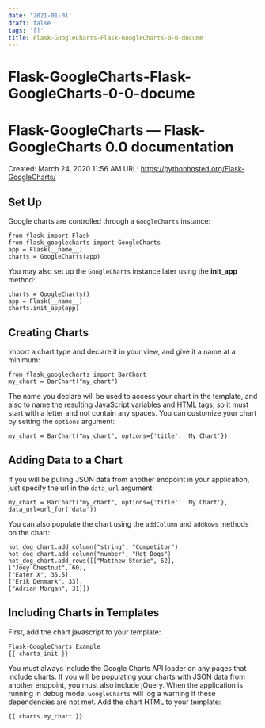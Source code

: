 ```yaml
---
date: '2021-01-01'
draft: false
tags: '[]'
title: Flask-GoogleCharts-Flask-GoogleCharts-0-0-docume
---
```


# Flask-GoogleCharts-Flask-GoogleCharts-0-0-docume

# Flask-GoogleCharts — Flask-GoogleCharts 0.0 documentation
Created: March 24, 2020 11:56 AM
URL: https://pythonhosted.org/Flask-GoogleCharts/
## Set Up
Google charts are controlled through a `GoogleCharts` instance:
```
from flask import Flask
from flask_googlecharts import GoogleCharts
app = Flask(__name__)
charts = GoogleCharts(app)
```
You may also set up the `GoogleCharts` instance later using the **init_app** method:
```
charts = GoogleCharts()
app = Flask(__name__)
charts.init_app(app)
```
## Creating Charts
Import a chart type and declare it in your view, and give it a name at a minimum:
```
from flask_googlecharts import BarChart
my_chart = BarChart("my_chart")
```
The name you declare will be used to access your chart in the template, and also to name the resulting JavaScript variables and HTML tags, so it must start with a letter and not contain any spaces.
You can customize your chart by setting the `options` argument:
```
my_chart = BarChart("my_chart", options={'title': 'My Chart'})
```
## Adding Data to a Chart
If you will be pulling JSON data from another endpoint in your application, just specify the url in the `data_url` argument:
```
my_chart = BarChart("my_chart", options={'title': 'My Chart'}, data_url=url_for('data'))
```
You can also populate the chart using the `addColumn` and `addRows` methods on the chart:
```
hot_dog_chart.add_column("string", "Competitor")
hot_dog_chart.add_column("number", "Hot Dogs")
hot_dog_chart.add_rows([["Matthew Stonie", 62],
["Joey Chestnut", 60],
["Eater X", 35.5],
["Erik Denmark", 33],
["Adrian Morgan", 31]])
```
## Including Charts in Templates
First, add the chart javascript to your template:
```
Flask-GoogleCharts Example
{{ charts_init }}
```
You must always include the Google Charts API loader on any pages that include charts.
If you will be populating your charts with JSON data from another endpoint, you must also include jQuery.
When the application is running in debug mode, `GoogleCharts` will log a warning if these dependencies are not met.
Add the chart HTML to your template:
```
{{ charts.my_chart }}
```

